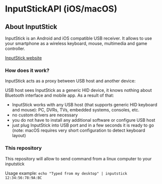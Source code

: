#  InputStickAPI (iOS/macOS)
## About InputStick
InputStick is an Android and iOS compatible USB receiver. It allows to use your smartphone as a wireless keyboard, mouse, multimedia and game controller. 

[InputStick website](http://inputstick.com)


### How does it work?
InputStick acts as a proxy between USB host and another device:

USB host sees InputStick as a generic HID device, it knows nothing about Bluetooth interface and mobile app. As a result of that:

* InputStick works with any USB host (that supports generic HID keyboard and mouse): PC, DVRs, TVs, embedded systems, consoles, etc.
* no custom drivers are necessary
* you do not have to install any additional software or configure USB host
* just plug InputStick into USB port and in a few seconds it is ready to go (note: macOS requires very short configuration to detect keyboard layout)

### This repository ###
This repository will allow to send command from a linux computer to your inputstick

Usage example:
`echo "Typed from my desktop" | inputstick 12:34:56:78:9A:BC`


